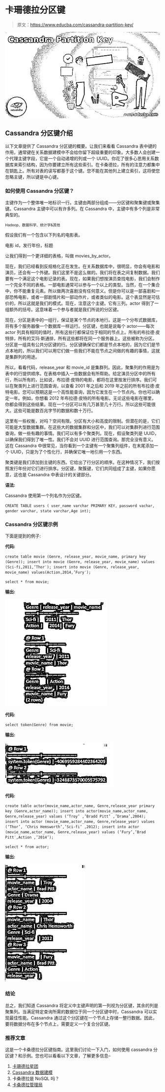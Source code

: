 # 卡珊德拉分区键

> 原文：<https://www.educba.com/cassandra-partition-key/>

![Cassandra Partition Key](img/b661e2bf518a99dc15809565e285cfc1.png)



## Cassandra 分区键介绍

以下文章提供了 Cassandra 分区键的概要。让我们来看看 Cassandra 表中键的作用，通常键在关系数据建模中不会给你留下超级重要的印象。大多数人会创建一个代理主键字段，它是一个自动递增的列或一个 UUID。你花了很多心思用关系数据库来索引结构，因为你要建立所有这些索引。在卡桑德拉，所有的注意力都集中在钥匙上。所有对表的读写都基于这个键。您不能在其他列上建立索引，这将使您忽略主键，所以键是中心键。

### 如何使用 Cassandra 分区键？

主键作为一个整体唯一地标识一行。主键由两部分组成——分区键和聚集键或聚集键。Cassandra 主键中可以有许多列。在 Cassandra 中，主键中有多个列是非常典型的。

<small>Hadoop、数据科学、统计学&其他</small>

假设我们有一个包含以下列名的电影表。

电影 id，发行年份，标题

让我们得到一个更详细的表格，叫做 movies_by_actor。

现在，我们已经看到反规格化正在发生。在关系数据库中，很明显，你会有电影和演员，还会有一个外键。我们这里不是这么做的。我们将在表之间复制数据。我们要有一个满足这个电影记录的表。现在，如果我们想按演员查找电影，我们会制作一个完全不同的表格。一部电影通常可以参与一个以上的类型。当然，在一个集合中，你不能重复元素。所以做两次喜剧没有任何意义。但是你可以是一部喜剧和一部恐怖电影，或者一部剧情片和一部动作片，或者类似的电影。这个表显然是可估价的，所以这就是我们的模式。现在，注意这个主键。它有三列。actor 得到了一组额外的括号。这意味着一个参与者就是我们所说的分区键。

现在，分区是表中的一组行，保证是某个节点的本地行。这是一个分布式数据库，将有多个服务器像一个数据库一样运行。分区键，也就是说每个 actor——每次 actor 列具有相同的值时，所有这些行都保证位于相同的节点上。所有的布拉德·皮特排，所有的艾玛·斯通排，所有这些都将在同一个服务器上。这些被称为分区。分区是一组具有公共分区键的行。分区键确保它们都是节点本地的，因为它们是节点本地的，所以我们可以用它们做一些我们不能在节点之间做的有趣的事情，这就是集群列的用途。

所以，看看代码，release_year 和 movie_id 是集群列。因此，聚集列的作用是为表中的行提供顺序。在表格中插入一些数据会有所帮助。给定演员分区中的所有行，所以所有的，比如说，布拉德·皮特的电影，都将在这里按发行排序。我们可以在聚类列上进行范围查询，以查看 2001 年之后和 2019 年之前的所有布拉德·皮特电影。您可以预期这是一个高性能查询，因为它发生在一个节点内。你也可以确定一年。例如，你想看 2012 年布拉德·皮特的所有电影。无论这些电影在哪里，你都会得到这些结果。现在一个分区可以有几万甚至几十万行。所以这些可能很大。这些可能是数百兆字节的数据和数十万行。

这里有一些权衡，对吗？空间有限。分区有大小和高度的限制。但潜在的是，它们可能是大型数据集群。在这些大的数据集群和分区中，我们可以对集群列进行范围查询，做一些有趣的事情。我们可以有多个聚类列。现在，假设聚类列是 UUID，以确保我们得到了唯一性。我们不会对 UUID 进行范围查询。那完全没有意义。这在 Cassandra 中很常见，当你看到一个主键有一个聚集列组件，在末尾添加一个 UUID，只是为了个性化行，并确保它唯一地引用一个东西。

聚类键是我们添加到主键的东西。它给出了行分区的顺序。在这种情况下，我们按照发行年份对它们进行排序。分区键，聚簇键，它们共同组成了主键，如果你愿意，这也是 Cassandra 中表设计的关键部分。

**语法:**

Cassandra 使用第一个列名作为分区键。

`CREATE TABLE users ( user_name varchar PRIMARY KEY, password vachar, gender varchar, state varchar,Age int);`

### Cassandra 分区键示例

下面是提到的例子:

**代码:**

`create table movie (Genre, release_year, movie_name,
primary key (Genre));
insert into movie (Genre, release_year, movie_name) values (Sci-fi,2011,’Thor′);
insert into movie (Genre, release_year, movie_name) values(Action,2014,’Fury′);`

`select * from movie;`

**输出:**

![Cassandra Partition Key 1](img/d64f6a85d36968f2a1a92a65eca8c5d6.png)



**代码:**

`select token(Genre) from movie;`

**输出:**

![Cassandra Partition Key 2](img/f745cb8e2d7f765a10248ab18c263238.png)



**代码:**

`create table actor(movie_name,actor_name, Genre,release_year
primary key (Genre,actor_name));
insert into actor(movie_name,actor_name, Genre,release_year) values (‘Troy’ ,’Bradd Pitt’ ,’Drama’,2004);
insert into actor (movie_name,actor_name, Genre,release_year) values (‘Thor’, ‘Chris Hemsworth’,’Sci-fi’ ,2012);
insert into actor (movie_name,actor_name, Genre,release_year) values (‘Fury’,’Brad Pitt′,Action ,’2014’);`

`select * from actor;`

**输出:**

![release_year](img/a96db64779a1ac8f3fccf83781bbe55b.png)



### 结论

总之，我们知道 Cassandra 将定义中主键声明的第一列视为分区键，其余的列是聚集列。当满足特定查询所需的数据位于同一个分区键中时，Cassandra 可以实现最佳性能。Cassandra 通过这个分区键在一个节点上存储一整行数据。因此，要将数据分布在多个节点上，需要定义一个复合分区键。

### 推荐文章

这是一个卡桑德拉分区键指南。这里我们讨论一下入门，如何使用 cassandra 分区键？和示例。您也可以看看以下文章，了解更多信息–

1.  [卡珊德拉星团](https://www.educba.com/cassandra-cluster/)
2.  [Cassandra 数据建模](https://www.educba.com/cassandra-data-modeling/)
3.  卡桑德拉是 NoSQL 吗？
4.  [卡桑德拉管理局](https://www.educba.com/course/cassandra-administration-course/)





